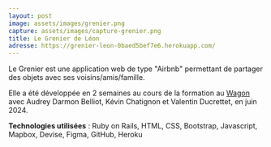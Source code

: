 ```yaml
---
layout: post
image: assets/images/grenier.png
capture: assets/images/capture-grenier.png
title: Le Grenier de Léon
adresse: https://grenier-leon-0baed5bef7e6.herokuapp.com/
---
```


Le Grenier est une application web de type "Airbnb" permettant de partager des objets avec ses voisins/amis/famille.

Elle a été développée en 2 semaines au cours de la formation au <a href="https://www.lewagon.com/fr/" target="_blank">Wagon</a> avec Audrey Darmon Belliot, Kévin Chatignon et Valentin Ducrettet, en juin 2024.

**Technologies utilisées** : Ruby on Rails, HTML, CSS, Bootstrap, Javascript, Mapbox, Devise, Figma, GitHub, Heroku
